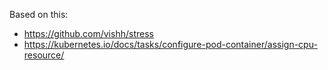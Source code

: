 Based on this:  
  * https://github.com/vishh/stress
  * https://kubernetes.io/docs/tasks/configure-pod-container/assign-cpu-resource/
